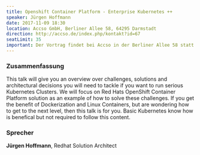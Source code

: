 ```yaml
---
title: Openshift Container Platform - Enterprise Kubernetes ++
speaker: Jürgen Hoffmann
date: 2017-11-09 18:30
location: Accso GmbH, Berliner Allee 58, 64295 Darmstadt
direction: http://accso.de/index.php/kontakt?id=67
seatLimit: 35
important: Der Vortrag findet bei Accso in der Berliner Allee 58 statt!
---
```


### Zusammenfassung

This talk will give you an overview over challenges, solutions and architectural decisions you will need to tackle if you want to run serious Kubernetes Clusters. We will focus on Red Hats OpenShift Container Platform solution as an example of how to solve these challenges. If you get the benefit of Dockerization and Linux Containers, but are wondering how to get to the next level, then this talk is for you. Basic Kubernetes know how is benefical but not required to follow this content.

### Sprecher

__Jürgen Hoffmann__, Redhat Solution Architect

